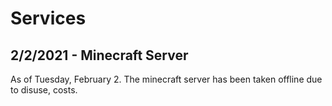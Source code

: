# Services
## 2/2/2021 - Minecraft Server
As of Tuesday, February 2. The minecraft server has been taken offline due to disuse, costs.
